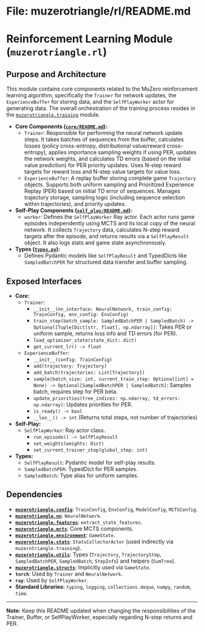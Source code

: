 # File: muzerotriangle/rl/README.md
# Reinforcement Learning Module (`muzerotriangle.rl`)

## Purpose and Architecture

This module contains core components related to the MuZero reinforcement learning algorithm, specifically the `Trainer` for network updates, the `ExperienceBuffer` for storing data, and the `SelfPlayWorker` actor for generating data. The overall orchestration of the training process resides in the [`muzerotriangle.training`](../training/README.md) module.

-   **Core Components ([`core/README.md`](core/README.md)):**
    -   `Trainer`: Responsible for performing the neural network update steps. It takes batches of sequences from the buffer, calculates losses (policy cross-entropy, distributional value/reward cross-entropy), applies importance sampling weights if using PER, updates the network weights, and calculates TD errors (based on the initial value prediction) for PER priority updates. Uses N-step reward targets for reward loss and N-step value targets for value loss.
    -   `ExperienceBuffer`: A replay buffer storing complete game `Trajectory` objects. Supports both uniform sampling and Prioritized Experience Replay (PER) based on initial TD error of sequences. Manages trajectory storage, sampling logic (including sequence selection within trajectories), and priority updates.
-   **Self-Play Components ([`self_play/README.md`](self_play/README.md)):**
    -   `worker`: Defines the `SelfPlayWorker` Ray actor. Each actor runs game episodes independently using MCTS and its local copy of the neural network. It collects `Trajectory` data, calculates N-step reward targets after the episode, and returns results via a `SelfPlayResult` object. It also logs stats and game state asynchronously.
-   **Types ([`types.py`](types.py)):**
    -   Defines Pydantic models like `SelfPlayResult` and TypedDicts like `SampledBatchPER` for structured data transfer and buffer sampling.

## Exposed Interfaces

-   **Core:**
    -   `Trainer`:
        -   `__init__(nn_interface: NeuralNetwork, train_config: TrainConfig, env_config: EnvConfig)`
        -   `train_step(batch_sample: SampledBatchPER | SampledBatch) -> Optional[Tuple[Dict[str, float], np.ndarray]]`: Takes PER or uniform sample, returns loss info and TD errors (for PER).
        -   `load_optimizer_state(state_dict: dict)`
        -   `get_current_lr() -> float`
    -   `ExperienceBuffer`:
        -   `__init__(config: TrainConfig)`
        -   `add(trajectory: Trajectory)`
        -   `add_batch(trajectories: List[Trajectory])`
        -   `sample(batch_size: int, current_train_step: Optional[int] = None) -> Optional[SampledBatchPER | SampledBatch]`: Samples batch, requires step for PER beta.
        -   `update_priorities(tree_indices: np.ndarray, td_errors: np.ndarray)`: Updates priorities for PER.
        -   `is_ready() -> bool`
        -   `__len__() -> int` (Returns total steps, not number of trajectories)
-   **Self-Play:**
    -   `SelfPlayWorker`: Ray actor class.
        -   `run_episode() -> SelfPlayResult`
        -   `set_weights(weights: Dict)`
        -   `set_current_trainer_step(global_step: int)`
-   **Types:**
    -   `SelfPlayResult`: Pydantic model for self-play results.
    -   `SampledBatchPER`: TypedDict for PER samples.
    -   `SampledBatch`: Type alias for uniform samples.

## Dependencies

-   **[`muzerotriangle.config`](../config/README.md)**: `TrainConfig`, `EnvConfig`, `ModelConfig`, `MCTSConfig`.
-   **[`muzerotriangle.nn`](../nn/README.md)**: `NeuralNetwork`.
-   **[`muzerotriangle.features`](../features/README.md)**: `extract_state_features`.
-   **[`muzerotriangle.mcts`](../mcts/README.md)**: Core MCTS components.
-   **[`muzerotriangle.environment`](../environment/README.md)**: `GameState`.
-   **[`muzerotriangle.stats`](../stats/README.md)**: `StatsCollectorActor` (used indirectly via `muzerotriangle.training`).
-   **[`muzerotriangle.utils`](../utils/README.md)**: Types (`Trajectory`, `TrajectoryStep`, `SampledBatchPER`, `SampledBatch`, `StepInfo`) and helpers (`SumTree`).
-   **[`muzerotriangle.structs`](../structs/README.md)**: Implicitly used via `GameState`.
-   **`torch`**: Used by `Trainer` and `NeuralNetwork`.
-   **`ray`**: Used by `SelfPlayWorker`.
-   **Standard Libraries:** `typing`, `logging`, `collections.deque`, `numpy`, `random`, `time`.

---

**Note:** Keep this README updated when changing the responsibilities of the Trainer, Buffer, or SelfPlayWorker, especially regarding N-step returns and PER.